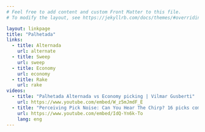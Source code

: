 ```yaml
---
# Feel free to add content and custom Front Matter to this file.
# To modify the layout, see https://jekyllrb.com/docs/themes/#overriding-theme-defaults

layout: linkpage
title: "Palhetada"
links:
  - title: Alternada
    url: alternate
  - title: Sweep
    url: sweep
  - title: Economy
    url: economy
  - title: Rake
    url: rake
videos:
  - title: "Palhetada Alternada vs Economy picking | Vilmar Gusberti"
    url: https://www.youtube.com/embed/W_z5mJmdF_E
  - title: "Perceiving Pick Noise: Can You Hear The Chirp? 16 picks compared! | Troy Grady"
    url: https://www.youtube.com/embed/IdQ-Yn6k-To
    lang: eng
---
```

